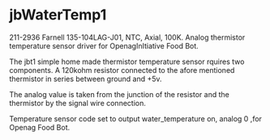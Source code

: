 # jbWaterTemp1
211-2936 Farnell 135-104LAG-J01, NTC, Axial, 100K. Analog thermistor 
temperature sensor driver for OpenagInItiative Food Bot.

The jbt1 simple home made thermistor temperature sensor rquires two components.
A 120kohm resistor connected to the afore mentioned thermistor in series between
ground and +5v.

The analog value is taken from the junction of the resistor and the thermistor
by the signal wire connection.


Temperature sensor code set to output water_temperature on, analog 0 ,for Openag Food Bot.
